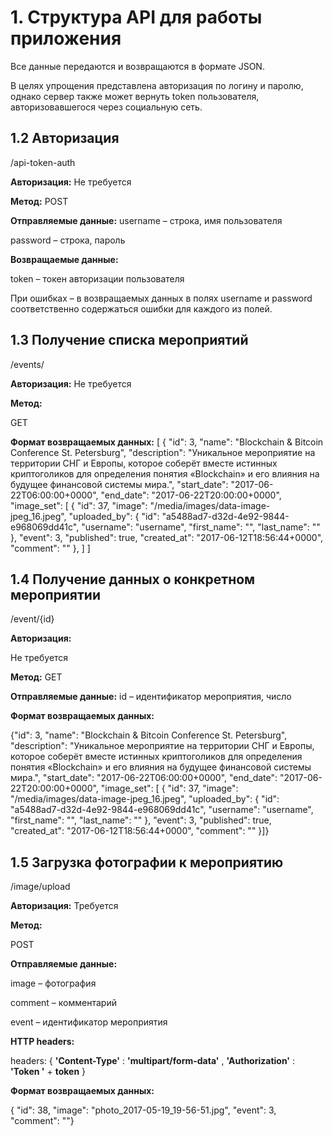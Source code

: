 # 1. Структура API для работы приложения

Все данные передаются и возвращаются в формате JSON.

В целях упрощения представлена авторизация по логину и паролю, однако сервер также может вернуть token пользователя, авторизовавшегося через социальную сеть.

## 1.2 Авторизация

/api-token-auth

**Авторизация:**
Не требуется

**Метод:**
POST

**Отправляемые данные:**
username – строка, имя пользователя

password – строка, пароль

**Возвращаемые данные:**

token – токен авторизации пользователя

При ошибках – в возвращаемых данных в полях username и password соответственно содержаться ошибки для каждого из полей.

## 1.3 Получение списка мероприятий

/events/

**Авторизация:**
Не требуется

**Метод:**

GET

**Формат возвращаемых данных:**
[ {
      "id": 3,
      "name": "Blockchain & Bitcoin Conference St. Petersburg",
      "description": "Уникальное мероприятиe на территории СНГ и Европы, которое соберёт вместе истинных криптоголиков для определения понятия «Blockchain» и его влияния на будущее финансовой системы мира.",
      "start_date": "2017-06-22T06:00:00+0000",
      "end_date": "2017-06-22T20:00:00+0000",
      "image_set": [
        {
          "id": 37,
          "image": "/media/images/data-image-jpeg_16.jpeg",
          "uploaded_by": {
            "id": "a5488ad7-d32d-4e92-9844-e968069dd41c",
            "username": "username",
            "first_name": "",
            "last_name": ""
          },
          "event": 3,
          "published": true,
          "created_at": "2017-06-12T18:56:44+0000",
          "comment": ""
        },
      ]
]

## 1.4 Получение данных о конкретном мероприятии

/event/{id}

**Авторизация:**

Не требуется

**Метод:**
GET

**Отправляемые данные:**
id – идентификатор мероприятия, число

**Формат возвращаемых данных:**

{"id": 3,
  "name": "Blockchain & Bitcoin Conference St. Petersburg",
  "description": "Уникальное мероприятиe на территории СНГ и Европы, которое соберёт вместе истинных криптоголиков для определения понятия «Blockchain» и его влияния на будущее финансовой системы мира.",
  "start_date": "2017-06-22T06:00:00+0000",
  "end_date": "2017-06-22T20:00:00+0000",
  "image_set": [
    {
      "id": 37,
      "image": "/media/images/data-image-jpeg_16.jpeg",
      "uploaded_by": {
        "id": "a5488ad7-d32d-4e92-9844-e968069dd41c",
        "username": "username",
        "first_name": "",
        "last_name": ""
      },
      "event": 3,
      "published": true,
      "created_at": "2017-06-12T18:56:44+0000",
      "comment": ""
    }]}

## 1.5 Загрузка фотографии к мероприятию

/image/upload

**Авторизация:**
Требуется

**Метод:**

POST

**Отправляемые данные:**

image – фотография

comment – комментарий

event – идентификатор мероприятия

**HTTP headers:**

headers: {
   **&#39;Content-Type&#39;** : **&#39;multipart/form-data&#39;** ,
   **&#39;Authorization&#39;** : **&#39;Token &#39;** + **token**
}

**Формат возвращаемых данных:**

{
  "id": 38,
  "image": "photo_2017-05-19_19-56-51.jpg",
  "event": 3,
  "comment": ""}

